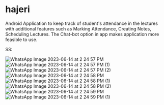# hajeri

Android Application to keep track of student's attendance in the lectures with additional features such as Marking Attendance, Creating Notes, Scheduling Lectures.
The Chat-bot option in app makes application more feasible to use.

SS:

![WhatsApp Image 2023-06-14 at 2 24 57 PM](https://github.com/sanket-pardeshi/hajeri/assets/80804872/da259ce9-422f-4880-b9d1-8599ad2b4a4e)
![WhatsApp Image 2023-06-14 at 2 24 57 PM (1)](https://github.com/sanket-pardeshi/hajeri/assets/80804872/9c02e052-1a65-4196-8023-ec2cc2d1883f)
![WhatsApp Image 2023-06-14 at 2 24 57 PM (2)](https://github.com/sanket-pardeshi/hajeri/assets/80804872/32b0333c-d5d9-444b-af29-3043ebc6452c)
![WhatsApp Image 2023-06-14 at 2 24 58 PM](https://github.com/sanket-pardeshi/hajeri/assets/80804872/2547b83a-a8f1-45c1-a277-1f495d12cc5e)
![WhatsApp Image 2023-06-14 at 2 24 58 PM (1)](https://github.com/sanket-pardeshi/hajeri/assets/80804872/6bc65f4b-a4e8-4828-ba99-8a61cf13f82d)
![WhatsApp Image 2023-06-14 at 2 24 58 PM (2)](https://github.com/sanket-pardeshi/hajeri/assets/80804872/39205c5e-9c90-4a93-992e-2888e93db5fd)
![WhatsApp Image 2023-06-14 at 2 24 59 PM](https://github.com/sanket-pardeshi/hajeri/assets/80804872/032dfab0-8190-4f39-9eaf-d4cac4e4c660)
![WhatsApp Image 2023-06-14 at 2 24 59 PM (1)](https://github.com/sanket-pardeshi/hajeri/assets/80804872/bec940ee-269e-46ee-bd4a-16326b9ed8de)
